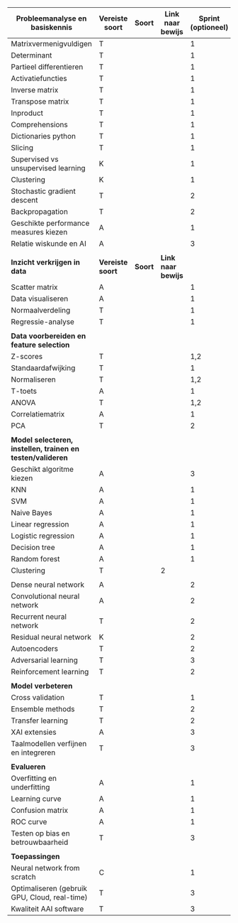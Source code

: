 | **Probleemanalyse en basiskennis** | **Vereiste soort** | **Soort** | **Link naar bewijs** | **Sprint (optioneel)** | *coach opmerking* |
| --- | --- | --- | --- | --- | --- |
| Matrixvermenigvuldigen | T | | | 1 | |
| Determinant | T | | | 1 | |
| Partieel differentieren | T | | | 1 | |
| Activatiefuncties | T | | | 1 | |
| Inverse matrix | T | | | 1 | |
| Transpose matrix | T | | | 1 | |
| Inproduct | T | | | 1 | |
| Comprehensions | T | | | 1 | |
| Dictionaries python | T | | | 1 | |
| Slicing | T | | | 1 | |
| Supervised vs unsupervised learning | K | | | 1 | |
| Clustering | K | | | 1 | |
| Stochastic gradient descent | T | | | 2 | |
| Backpropagation | T | | | 2 |
| Geschikte performance measures kiezen | A | | | 1 | |
| Relatie wiskunde en AI | A | | | 3 | |
| | | | | | |
| **Inzicht verkrijgen in data** | **Vereiste soort** | **Soort** | **Link naar bewijs** | | | | | |
| Scatter matrix | A | | | 1 | |
| Data visualiseren | A | | | 1 | |
| Normaalverdeling | T | | | 1 | |
| Regressie-analyse | T | | | 1 | |
| | | | | | |
| **Data voorbereiden en feature selection** | | | | |
| Z-scores | T | | | 1,2 |
| Standaardafwijking | T | | | 1 |
| Normaliseren | T | | | 1,2 |
| T-toets | A | | | 1 |
| ANOVA | T | | | 1,2 |
| Correlatiematrix | A | | | 1 |
| PCA | T | | | 2 | 
 | | | | |
| **Model selecteren, instellen, trainen en testen/valideren** | | | | |
| Geschikt algoritme kiezen | A | | | 3 |
| KNN | A | | | 1 |
| SVM | A | | | 1 |
| Naive Bayes | A | | | 1 |
| Linear regression | A | | | 1 |
| Logistic regression | A | | | 1 |
| Decision tree | A | | | 1 |
| Random forest | A | | | 1 |
| Clustering | T | | 2 | |
| | | | |
| Dense neural network | A | | | 2 |
| Convolutional neural network | A | | | 2 |
| Recurrent neural network | T | | | 2 |
| Residual neural network | K | | | 2 |
| Autoencoders | T | | | 2 |
| Adversarial learning | T | | | 3 |
| Reinforcement learning | T | | | 2 |
| | | | | |
| **Model verbeteren** | | | | |
| Cross validation | T | | | 1 |
| Ensemble methods | T | | | 2 |
| Transfer learning | T | | | 2 |
| XAI extensies | A | | | 3 |
| Taalmodellen verfijnen en integreren | T | | | 3 | |
 | | | | |
| **Evalueren** | | | | |
| Overfitting en underfitting | A |  | | 1 |
| Learning curve | A | | | 1 |
| Confusion matrix | A | | | 1 |
| ROC curve | A | | | 1 |
| Testen op bias en betrouwbaarheid | T | | | 3 |
| | | | | |
| **Toepassingen** | | | | |
| Neural network from scratch | C | | | 1 |
| Optimaliseren (gebruik GPU, Cloud, real-time) | T | | | 3 |
| Kwaliteit AAI software | T | | | 3 |
